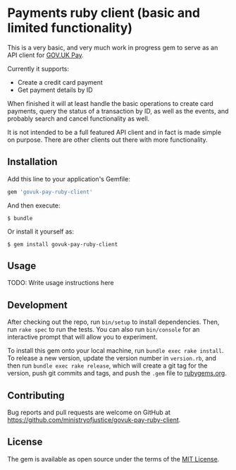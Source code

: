 # Payments ruby client (basic and limited functionality)

This is a very basic, and very much work in progress gem to serve as an API client for [GOV.UK Pay](https://www.payments.service.gov.uk).

Currently it supports:

* Create a credit card payment
* Get payment details by ID

When finished it will at least handle the basic operations to create card payments, query the status of a transaction by ID, as well as the events, and probably search and cancel functionality as well.

It is not intended to be a full featured API client and in fact is made simple on purpose. There are other clients out there with more functionality.

## Installation

Add this line to your application's Gemfile:

```ruby
gem 'govuk-pay-ruby-client'
```

And then execute:

    $ bundle

Or install it yourself as:

    $ gem install govuk-pay-ruby-client

## Usage

TODO: Write usage instructions here

## Development

After checking out the repo, run `bin/setup` to install dependencies. Then, run `rake spec` to run the tests. You can also run `bin/console` for an interactive prompt that will allow you to experiment.

To install this gem onto your local machine, run `bundle exec rake install`. To release a new version, update the version number in `version.rb`, and then run `bundle exec rake release`, which will create a git tag for the version, push git commits and tags, and push the `.gem` file to [rubygems.org](https://rubygems.org).

## Contributing

Bug reports and pull requests are welcome on GitHub at https://github.com/ministryofjustice/govuk-pay-ruby-client.

## License

The gem is available as open source under the terms of the [MIT License](https://opensource.org/licenses/MIT).
